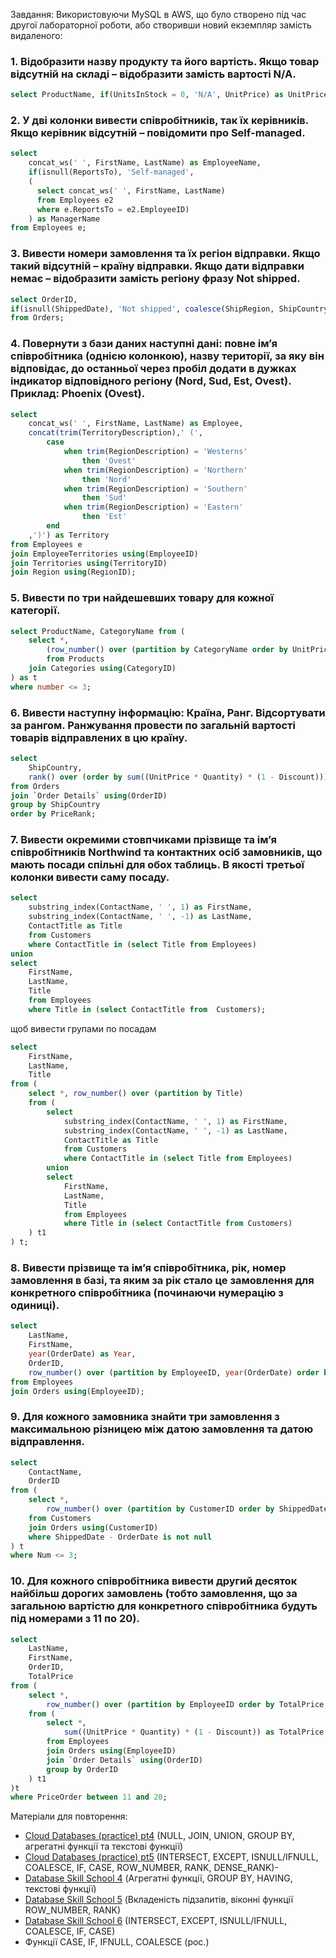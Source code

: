 Завдання:
Використовуючи MySQL в AWS, що було створено під час другої лабораторної роботи, або створивши новий екземпляр замість видаленого:
### 1.	Відобразити назву продукту та його вартість. Якщо товар відсутній на складі – відобразити замість вартості N/A.
```sql
select ProductName, if(UnitsInStock = 0, 'N/A', UnitPrice) as UnitPrice from Products;
```
### 2.	У дві колонки вивести співробітників, так їх керівників. Якщо керівник відсутній – повідомити про Self-managed. 
```sql
select 
	concat_ws(' ', FirstName, LastName) as EmployeeName,
    if(isnull(ReportsTo), 'Self-managed', 
    (
      select concat_ws(' ', FirstName, LastName) 
      from Employees e2 
      where e.ReportsTo = e2.EmployeeID)
    ) as ManagerName
from Employees e;
```
### 3.	Вивести номери замовлення та їх регіон відправки. Якщо такий відсутній – країну відправки. Якщо дати відправки немає – відобразити замість регіону фразу Not shipped.
```sql
select OrderID, 
if(isnull(ShippedDate), 'Not shipped', coalesce(ShipRegion, ShipCountry)) as Region
from Orders;
```
### 4.	Повернути з бази даних наступні дані: повне ім’я співробітника (однією колонкою), назву території, за яку він відповідає, до останньої через пробіл додати в дужках індикатор відповідного регіону (Nord, Sud, Est, Ovest). Приклад: Phoenix (Ovest).
```sql
select 
	concat_ws(' ', FirstName, LastName) as Employee,
    concat(trim(TerritoryDescription),' (',
		case 
			when trim(RegionDescription) = 'Westerns'
				then 'Ovest'
			when trim(RegionDescription) = 'Northern'
				then 'Nord'
			when trim(RegionDescription) = 'Southern'
				then 'Sud'
			when trim(RegionDescription) = 'Eastern'
				then 'Est'
		end
	,')') as Territory
from Employees e
join EmployeeTerritories using(EmployeeID)
join Territories using(TerritoryID)
join Region using(RegionID);
```
### 5.	Вивести по три найдешевших товару для кожної категорії.
```sql
select ProductName, CategoryName from (
	select *,
		(row_number() over (partition by CategoryName order by UnitPrice)) as number
		from Products
	join Categories using(CategoryID)
) as t
where number <= 3;
```
### 6.	Вивести наступну інформацію: Країна, Ранг. Відсортувати за рангом. Ранжування провести по загальній вартості товарів відправлених в цю країну.         
```sql
select 
	ShipCountry, 
	rank() over (order by sum((UnitPrice * Quantity) * (1 - Discount))) as PriceRank
from Orders
join `Order Details` using(OrderID)
group by ShipCountry
order by PriceRank;
```
### 7.	Вивести окремими стовпчиками прізвище та ім’я співробітників Northwind та контактних осіб замовників, що мають посади спільні для обох таблиць. В якості третьої колонки вивести саму посаду.
```sql
select
	substring_index(ContactName, ' ', 1) as FirstName,
	substring_index(ContactName, ' ', -1) as LastName,
	ContactTitle as Title
	from Customers
	where ContactTitle in (select Title from Employees)
union
select
	FirstName,
	LastName,
	Title
	from Employees
	where Title in (select ContactTitle from  Customers);
```  
щоб вивести групами по посадам

```sql
select 
	FirstName,
	LastName,
	Title
from (        
	select *, row_number() over (partition by Title)
	from (
		select
			substring_index(ContactName, ' ', 1) as FirstName,
			substring_index(ContactName, ' ', -1) as LastName,
			ContactTitle as Title
			from Customers
			where ContactTitle in (select Title from Employees)
		union
		select
			FirstName,
			LastName,
			Title
			from Employees
			where Title in (select ContactTitle from Customers)
	) t1
) t;
```
### 8.	Вивести прізвище та ім’я співробітника, рік, номер замовлення в базі, та яким за рік стало це замовлення для конкретного співробітника (починаючи нумерацію з одиниці).
```sql
select 
	LastName,
    FirstName,
    year(OrderDate) as Year,
	OrderID,
	row_number() over (partition by EmployeeID, year(OrderDate) order by OrderDate) as OrderInYear
from Employees
join Orders using(EmployeeID);
```
### 9.	Для кожного замовника знайти три замовлення з максимальною різницею між датою замовлення та датою відправлення. 
```sql
select 
	ContactName,
    OrderID
from (
	select *,
		row_number() over (partition by CustomerID order by ShippedDate - OrderDate desc) as Num
	from Customers
	join Orders using(CustomerID)
	where ShippedDate - OrderDate is not null
) t
where Num <= 3;
```
### 10.	Для кожного співробітника вивести другий десяток найбільш дорогих замовлень (тобто замовлення, що за загальною вартістю для конкретного співробітника будуть під номерами з 11 по 20).
```sql
select 
	LastName,
    FirstName,
	OrderID,
    TotalPrice
from (
	select *,
		row_number() over (partition by EmployeeID order by TotalPrice desc) as PriceOrder
	from (
		select *,
			sum((UnitPrice * Quantity) * (1 - Discount)) as TotalPrice
		from Employees
		join Orders using(EmployeeID)
		join `Order Details` using(OrderID)
		group by OrderID
	) t1
)t
where PriceOrder between 11 and 20;
```


Матеріали для повторення:
- [Cloud Databases (practice) pt4](https://www.youtube.com/watch?app=desktop&v=s2ZPPiAFFqs&feature=youtu.be) (NULL, JOIN, UNION, GROUP BY, агрегатні функції та текстові функції)
- [Cloud Databases (practice) pt5](https://www.youtube.com/watch?app=desktop&v=7pa9bP9zrnI&feature=youtu.be) (INTERSECT, EXCEPT, ISNULL/IFNULL, COALESCE, IF, CASE, ROW_NUMBER, RANK, DENSE_RANK)- 
- [Database Skill School 4](https://www.youtube.com/watch?app=desktop&v=9R1mC3YQKQ8&feature=youtu.be) (Агрегатні функції, GROUP BY, HAVING, текстові функції)
- [Database Skill School 5](https://www.youtube.com/watch?app=desktop&v=Zgm5qH9FhJU&feature=youtu.be) (Вкладеність підзапитів, віконні функції ROW_NUMBER, RANK)
- [Database Skill School 6](https://www.youtube.com/watch?app=desktop&v=9kbDpxBHEuc&feature=youtu.be) (INTERSECT, EXCEPT, ISNULL/IFNULL, COALESCE, IF, CASE)
- Функції CASE, IF, IFNULL, COALESCE (рос.)
